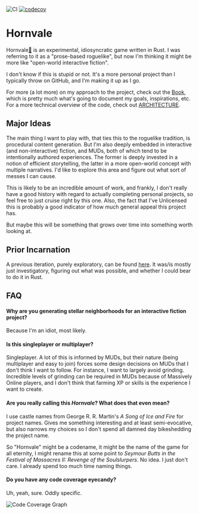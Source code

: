 
![CI](https://github.com/ndouglas/hornvale/actions/workflows/continuous_integration.yml/badge.svg?branch=main) [![codecov](https://codecov.io/gh/ndouglas/hornvale/branch/main/graph/badge.svg?token=YP8GDSHG73)](https://codecov.io/gh/ndouglas/hornvale)

# Hornvale
Hornvale[📖](https://ndouglas.github.io/hornvale/)  is an experimental, idiosyncratic game written in Rust.  I was referring to it as a "prose-based roguelike", but now I'm thinking it might be more like "open-world interactive fiction".  

I don't know if this is stupid or not.  It's a more personal project than I typically throw on GitHub, and I'm making it up as I go.

For more (a lot more) on my approach to the project, check out the [Book](https://ndouglas.github.io/hornvale/), which is pretty much what's going to document my goals, inspirations, etc.  For a more technical overview of the code, check out [ARCHITECTURE](./ARCHITECTURE.md).

## Major Ideas
The main thing I want to play with, that ties this to the roguelike tradition, is procedural content generation.  But I'm also deeply embedded in interactive (and non-interactive) fiction, and MUDs, both of which tend to be intentionally authored experiences.  The former is deeply invested in a notion of efficient storytelling, the latter in a more open-world concept with multiple narratives.  I'd like to explore this area and figure out what sort of messes I can cause.

This is likely to be an incredible amount of work, and frankly, I don't really have a good history with regard to actually completing personal projects, so feel free to just cruise right by this one.  Also, the fact that I've Unlicensed this is probably a good indicator of how much general appeal this project has.

But maybe this will be something that grows over time into something worth looking at.

## Prior Incarnation
A previous iteration, purely exploratory, can be found [here](https://github.com/ndouglas/hornvale-rust/).  It was/is mostly just investigatory, figuring out what was possible, and whether I could bear to do it in Rust.

## FAQ

#### Why are you generating stellar neighborhoods for an interactive fiction project?
Because I'm an idiot, most likely.

#### Is this singleplayer or multiplayer?
Singleplayer.  A lot of this is informed by MUDs, but their nature (being multiplayer and easy to join) forces some design decisions on MUDs that I don't think I want to follow.  For instance, I want to largely avoid grinding.  Incredible levels of grinding can be required in MUDs because of Massively Online players, and I don't think that farming XP or skills is the experience I want to create.

#### Are you really calling this _Hornvale_?  What does that even mean?
I use castle names from George R. R. Martin's _A Song of Ice and Fire_ for project names.  Gives me something interesting and at least semi-evocative, but also narrows my choices so I don't spend all damned day bikeshedding the project name.

So "Hornvale" might be a codename, it might be the name of the game for all eternity, I might rename this at some point to _Seymour Butts in the Festival of Massacres II: Revenge of the Soulslurpers_.  No idea.  I just don't care.  I already spend too much time naming things.

#### Do you have any code coverage eyecandy?
Uh, yeah, sure.  Oddly specific.

![Code Coverage Graph](https://codecov.io/gh/ndouglas/hornvale/branch/main/graphs/icicle.svg?token=YP8GDSHG73)

